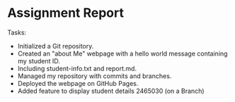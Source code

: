 # Assignment Report

Tasks:
- Initialized a Git repository.
- Created an "about Me" webpage with a hello world message containing my student ID.
- Including student-info.txt and report.md.
- Managed my repository with commits and branches.
- Deployed the webpage on GitHub Pages.
- Added feature to display student details 2465030 (on a Branch)

